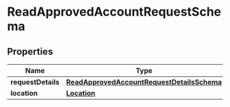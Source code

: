 

# ReadApprovedAccountRequestSchema


## Properties

Name | Type | Description | Notes
------------ | ------------- | ------------- | -------------
**requestDetails** | [**ReadApprovedAccountRequestDetailsSchema**](ReadApprovedAccountRequestDetailsSchema.md) |  |  [optional]
**location** | [**Location**](Location.md) |  |  [optional]



